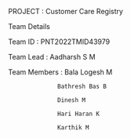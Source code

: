 PROJECT : 
 Customer Care Registry

Team Details 

Team ID : PNT2022TMID43979

Team Lead :  Aadharsh S M

Team Members :
                  Bala Logesh M
                            
                  Bathresh Bas B

                  Dinesh M

                  Hari Haran K

                  Karthik M


